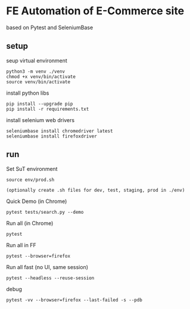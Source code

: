 FE Automation of E-Commerce site
================================
based on Pytest and SeleniumBase

setup
----- 

seup virtual environment

	python3 -m venv ./venv
	chmod +x venv/bin/activate
	source venv/bin/activate


install python libs

	pip install --upgrade pip
	pip install -r requirements.txt


install selenium web drivers

	seleniumbase install chromedriver latest
	seleniumbase install firefoxdriver

run
---
Set SuT environment

	source env/prod.sh

	(optionally create .sh files for dev, test, staging, prod in ./env)

Quick Demo (in Chrome)

	pytest tests/search.py --demo

Run all (in Chrome)

	pytest

Run all in FF
	
	pytest --browser=firefox

Run all fast (no UI, same session)

	pytest --headless --reuse-session

debug

	pytest -vv --browser=firefox --last-failed -s --pdb

